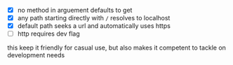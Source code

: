 - [x] no method in arguement defaults to get
- [x] any path starting directly with `/` resolves to localhost 
- [x] default path seeks a url and automatically uses https
- [ ] http requires dev flag

this keep it friendly for casual use, but also makes it competent to tackle on development needs
